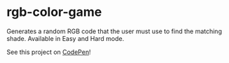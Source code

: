 # rgb-color-game

Generates a random RGB code that the user must use to find the matching shade. Available in Easy and Hard mode.

See this project on [CodePen](https://codepen.io/anthonyhb/full/XjmqaR/)!
